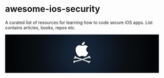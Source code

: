 # awesome-ios-security

A curated list of resources for learning how to code secure iOS apps.
List contains articles, books, repos etc.


![alt text](ios-security.png "iOS Security")
